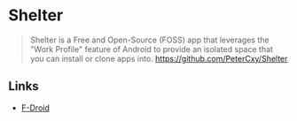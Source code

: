 # Shelter

> Shelter is a Free and Open-Source (FOSS) app that leverages the "Work Profile" feature of Android to provide an isolated space that you can install or clone apps into.
<https://github.com/PeterCxy/Shelter>

## Links

- [F-Droid](https://f-droid.org/packages/net.typeblog.shelter/)
